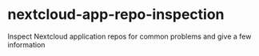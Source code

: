 # nextcloud-app-repo-inspection
Inspect Nextcloud application repos for common problems and give a few information
